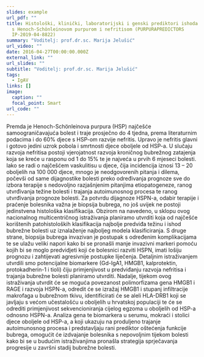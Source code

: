 ```yaml
---
slides: example
url_pdf: ""
title: Histološki, klinički, laboratorijski i genski prediktori ishoda bolesnika
  s Henoch-Schönleinovom purpurom i nefritisom (PURPURAPREDICTORS
  IP-2019-04-8822)
summary: "Voditelj: prof.dr.sc. Marija Jelušić"
url_video: ""
date: 2016-04-27T00:00:00.000Z
external_link: ""
url_slides: ""
subtitle: "Voditelj: prof.dr.sc. Marija Jelušić"
tags:
  - IgAV
links: []
image:
  caption: ""
  focal_point: Smart
url_code: ""
---
```

Premda je Henoch-Schönleinova purpura (HSP) najčešće samoograničavajuća bolest i traje prosječno do 4 tjedna, prema literaturnim podacima i do 60% djece s HSP-om razvije nefritis. Upravo je nefritis glavni i gotovo jedini uzrok pobola i smrtnosti djece oboljele od HSP-a. U slučaju razvoja nefritisa postoji vjerojatnost razvoja kroničnog bubrežnog zatajenja koja se kreće u rasponu od 1 do 15% te je najveća u prvih 6 mjeseci bolesti. Iako se radi o najčešćem vaskulitisu u djece, čija incidencija iznosi 13 – 20 oboljelih na 100 000 djece, mnogo je neodgovorenih pitanja i dilema, počevši od same dijagnostike bolesti preko određivanja prognoze sve do izbora terapije s nedovoljno razjašnjenim pitanjima etiopatogeneze, ranog utvrđivanja težine bolesti i trajanja autoimunosnog procesa te ranog utvrđivanja prognoze bolesti. Za potvrdu dijagnoze HSPN-a, odabir terapije i praćenje bolesnika važna je biopsija bubrega, no još uvijek ne postoji jedinstvena histološka klasifikacija. Obzirom na navedeno, u sklopu ovog nacionalnog multicentričnog istraživanja planiramo utvrditi koja od najčešće korištenih patohistoloških klasifikacija najbolje predviđa težinu i ishod bubrežne bolesti uz iznalaženje najboljeg modela klasificiranja. S druge strane, biopsija bubrega invazivan je postupak s određenim komplikacijama te se ulažu veliki napori kako bi se pronašli manje invazivni markeri pomoću kojih bi se moglo predvidjeti koji će bolesnici razviti HSPN, imati lošiju prognozu i zahtijevati agresivnije postupke liječenja. Detaljnim istraživanjem utvrdili smo potencijalne biomarkere (Gd-IgA1, HMGB1, kalprotektin, protokadherin-1 i tioli) čiju primjenjivost u predviđanju razvoja nefritisa i trajanja bubrežne bolesti planiramo utvrditi. Nadalje, tijekom ovog istraživanja utvrdit će se moguća povezanost polimorfizama gena HMGB1 i RAGE i razvoja HSPN-a, odredit će se izražaj HMGB1 i stupanj infiltracije makrofaga u bubrežnom tkivu, identificirati će se aleli HLA-DRB1 koji se javljaju s većom učestalošću u oboljelih u hrvatskoj populaciji te će se odrediti primjenjivost sekvencioniranja cijelog egzoma u oboljelih od HSP-a odnosno HSPN-a. Analiza gena te biomarkera u serumu, mokraći i stolici djece oboljele od HSP-a, a koji ukazuju na produljeno trajanje autoimunosnog procesa i predstavljaju rani prediktor oštećenja funkcije bubrega, omogućit će izdvajanje bolesnika s nepovoljnim tijekom bolesti kako bi se u budućim istraživanjima pronašla strategija sprječavanja progresije u završni stadij bubrežne bolesti.

